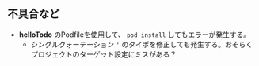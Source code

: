 ## 不具合など

- **helloTodo** のPodfileを使用して、 `pod install` してもエラーが発生する。
    - シングルクォーテーション `'` のタイポを修正しても発生する。おそらくプロジェクトのターゲット設定にミスがある？
